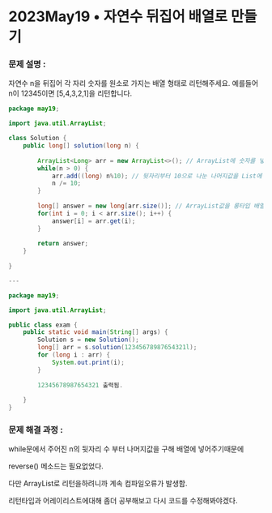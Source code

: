 # 2023May19 • 자연수 뒤집어 배열로 만들기

### **문제 설명 :**

자연수 n을 뒤집어 각 자리 숫자를 원소로 가지는 배열 형태로 리턴해주세요. 예를들어 n이 12345이면 [5,4,3,2,1]을 리턴합니다.

```java
package may19;

import java.util.ArrayList;

class Solution {
    public long[] solution(long n) {
    		
    	ArrayList<Long> arr = new ArrayList<>(); // ArrayList에 숫자를 넣는다 
    	while(n > 0) {
    		arr.add((long) n%10); // 뒷자리부터 10으로 나눈 나머지값을 List에 넣는다
    		n /= 10;
    	}
    	
    	long[] answer = new long[arr.size()]; // ArrayList값을 롱타입 배열에 넣어준
    	for(int i = 0; i < arr.size(); i++) {
    		answer[i] = arr.get(i);
    	}
    	
        return answer;
    }
    
}

---

package may19;

import java.util.ArrayList;

public class exam {
	public static void main(String[] args) {
		Solution s = new Solution();
		long[] arr = s.solution(12345678987654321l);
		for (long i : arr) {
			System.out.print(i);
		}
		
		12345678987654321 출력됨.
		
	}
}
```

### **문제 해결 과정 :**

while문에서 주어진 n의 뒷자리 수 부터 나머지값을 구해 배열에 넣어주기때문에

reverse() 메소드는 필요없었다.

다만 ArrayList로 리턴을하려니까 계속 컴파일오류가 발생함.

리턴타입과 어레이리스트에대해 좀더 공부해보고 다시 코드를 수정해봐야겠다.
